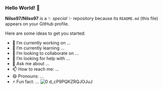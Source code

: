 ### Hello World! 👋
**Nilso97/Nilso97** is a ✨ _special_ ✨ repository because its `README.md` (this file) appears on your GitHub profile.

Here are some ideas to get you started:

- 🔭 I’m currently working on ...
- 🌱 I’m currently learning ...
- 👯 I’m looking to collaborate on ...
- 🤔 I’m looking for help with ...
- 💬 Ask me about ...
- 📫 How to reach me: ...
- 😄 Pronouns: ...
- ⚡ Fun fact: ...
![0 d_cP9PQKZRQJOJuJ](https://user-images.githubusercontent.com/96146165/158187811-58dddeb8-5664-4588-8cc1-6f051566e9d0.png)


